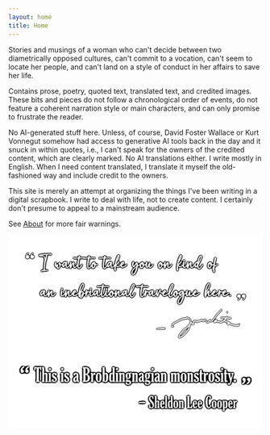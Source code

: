 ```yaml
---
layout: home
title: Home
---
```

Stories and musings of a woman who can't decide between two diametrically opposed cultures, can't commit to a vocation, can't seem to locate her people, and can't land on a style of conduct in her affairs to save her life.

Contains prose, poetry, quoted text, translated text, and credited images. These bits and pieces do not follow a chronological order of events, do not feature a coherent narration style or main characters, and can only promise to frustrate the reader.

No AI-generated stuff here. Unless, of course, David Foster Wallace or Kurt Vonnegut somehow had access to generative AI tools back in the day and it snuck in within quotes, i.e., I can't speak for the owners of the credited content, which are clearly marked. No AI translations either. I write mostly in English. When I need content translated, I translate it myself the old-fashioned way and include credit to the owners.

This site is merely an attempt at organizing the things I've been writing in a digital scrapbook. I write to deal with life, not to create content. I certainly don't presume to appeal to a mainstream audience.

See [About](https://olivecarambola.github.io/logbook/about/) for more fair warnings.

![home page quotes](/assets/images/homepagequote.png)
